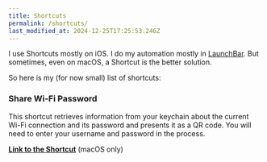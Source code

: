 ```yaml
---
title: Shortcuts
permalink: /shortcuts/
last_modified_at: 2024-12-25T17:25:53.246Z
---
```


I use Shortcuts mostly on iOS. I do my automation mostly in [LaunchBar](https://ptujec.github.io/launchbar). But sometimes, even on macOS, a Shortcut is the better solution. 

So here is my (for now small) list of shortcuts: 

### Share Wi-Fi Password
This shortcut retrieves information from your keychain about the current Wi-Fi connection and its password and presents it as a QR code. You will need to enter your username and password in the process. 

**[Link to the Shortcut](https://www.icloud.com/shortcuts/e2463e2b39d14c5f98a8bb38f8a6746c)** (macOS only)